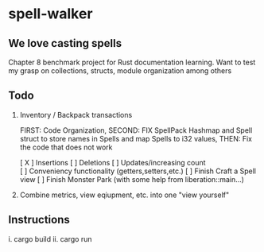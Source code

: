 # spell-walker
## We love casting spells
  Chapter 8 benchmark project for Rust documentation learning. Want to test my grasp on collections, structs, module organization among others

## Todo
  1. Inventory / Backpack transactions
    
      FIRST: Code Organization, 
      SECOND: FIX SpellPack Hashmap and Spell struct to store names in Spells and map Spells to i32 values, 
      THEN: Fix the code that does not work
    
        [ X ] Insertions
        [ ] Deletions
        [ ] Updates/increasing count  
        [ ] Conveniency functionality (getters,setters,etc.)
        [ ] Finish Craft a Spell view
        [ ] Finish Monster Park (with some help from liberation::main...)
  
  2. Combine metrics, view eqiupment, etc. into one "view yourself"

## Instructions
  i. cargo build
  ii. cargo run
